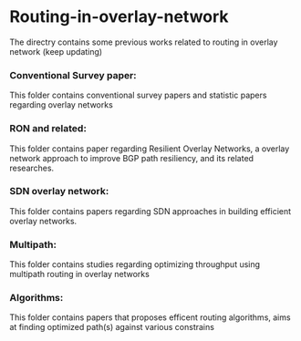 # Routing-in-overlay-network
The directry contains some previous works related to routing in overlay network (keep updating)

### Conventional Survey paper:<br/>
This folder contains conventional survey papers and statistic papers regarding overlay networks

### RON and related:<br/>
This folder contains paper regarding Resilient Overlay Networks, a overlay network approach to improve BGP path resiliency, and its related researches.

### SDN overlay network:<br/>
This folder contains papers regarding SDN approaches in building efficient overlay networks.

### Multipath:<br/>
This folder contains studies regarding optimizing throughput using multipath routing in overlay networks

### Algorithms:<br/>
This folder contains papers that proposes efficent routing algorithms, aims at finding optimized path(s) against various constrains 
